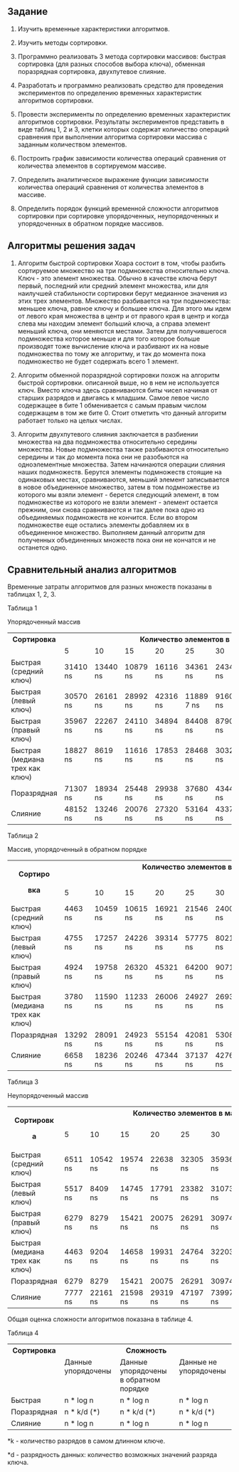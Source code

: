 ## Задание

1. Изучить временные характеристики алгоритмов.

2. Изучить методы сортировки.

3. Программно реализовать 3 метода сортировки массивов: быстрая
сортировка (для разных способов выбора ключа), обменная поразрядная
сортировка, двухпутевое слияние.

4. Разработать и программно реализовать средство для проведения
экспериментов по определению временных характеристик алгоритмов
сортировки.

5. Провести эксперименты по определению временных
характеристик алгоритмов сортировки. Результаты экспериментов
представить в виде таблиц 1, 2 и 3, клетки которых содержат количество
операций сравнения при выполнении алгоритма сортировки массива с
заданным количеством элементов.

6. Построить график зависимости количества операций сравнения от
количества элементов в сортируемом массиве.

7. Определить аналитическое выражение функции зависимости
количества операций сравнения от количества элементов в массиве.
 
8. Определить порядок функций временной сложности алгоритмов
сортировки при сортировке упорядоченных, неупорядоченных и
упорядоченных в обратном порядке массивов.

## Алгоритмы решения задач

1. Алгоритм быстрой сортировки Хоара состоит в том, чтобы разбить
сортируемое множество на три подмножества относительно ключа. Ключ
\- это элемент множества. Обычно в качестве ключа берут первый,
последний или средний элемент множества, или для наилучшей
стабильности сортировки берут медианное значения из этих трех
элементов. Множество разбивается на три подмножества: меньшее
ключа, равное ключу и большее ключа. Для этого мы идем от левого края
множества в центр и от правого края в центр и когда слева мы находим
элемент больший ключа, а справа элемент меньший ключа, они меняются
местами. Затем для получившегося подмножества которое меньше и для
того которое больше производят тоже вычисление ключа и разбивают их
на новые подмножества по тому же алгоритму, и так до момента пока
подмножество не будет содержать всего 1 элемент.



<a name="br3"></a>

2. Алгоритм обменной поразрядной сортировки похож на алгоритм
быстрой сортировки. описанной выше, но в нем не используется ключ.
Вместо ключа здесь сравниваются биты чисел начиная от старших
разрядов и двигаясь к младшим. Самое левое число содержащее в бите 1
обменивается с самым правым числом содержащем в том же бите 0.
Стоит отметить что данный алгоритм работает только на целых числах.
 
 <a name="br3"></a>
 
3. Алгоритм двухпутевого слияния заключается в разбиении множества
на два подмножества относительно середины множества. Новые
подмножества также разбиваются относительно середины и так до
момента пока они не разобьются на одноэлементные множества. Затем
начинаются операции слияния наших подмножеств. Берутся элементы
подмножеств стоящие на одинаковых местах, сравниваются, меньший
элемент записывается в новое объединенное множество, затем в том
подмножестве из которого мы взяли элемент - берется следующий
элемент, в том подмножестве из которого не взяли элемент - элемент
остается прежним, они снова сравниваются и так далее пока одно из
объединяемых подмножеств не кончится. Если во втором подмножестве
еще остались элементы добавляем их в объединенное множество.
Выполняем данный алгоритм для полученных объединенных множеств
пока они не кончатся и не останется одно.

## Сравнительный анализ алгоритмов

  Временные затраты алгоритмов для разных множеств показаны в
таблицах 1, 2, 3.

Таблица 1

Упорядоченный массив

<table><tr><th colspan="1" rowspan="2" valign="top">Сортировка</td><th colspan="9" valign="top">Количество элементов в массиве</td></tr>
<tr></td><td colspan="1" valign="top">5</td><td colspan="1" valign="top">10</td><td colspan="1" valign="top">15</td><td colspan="1" valign="top">20</td><td colspan="1" valign="top">25</td><td colspan="1" valign="top">30</td><td colspan="1" valign="top">35</td><td colspan="1" valign="top">40</td><td colspan="1" valign="top">45</td></tr>
<tr><td colspan="1">Быстрая (средний ключ)</td><td colspan="1">31410 ns</td><td colspan="1">13440 ns</td><td colspan="1">10879 ns</td><td colspan="1">16116 ns</td><td colspan="1">34361 ns</td><td colspan="1">24345 ns</td><td colspan="1">43373 ns</td><td colspan="1">34532 ns</td><td colspan="1">41043 ns</td></tr>
<tr><td colspan="1">Быстрая (левый ключ)</td><td colspan="1">30570 ns</td><td colspan="1">26161 ns</td><td colspan="1">28992 ns</td><td colspan="1">42316 ns</td><td colspan="1">11889 7 ns</td><td colspan="1">91607 ns</td><td colspan="1">189711 ns</td><td colspan="1">160753 ns</td><td colspan="1">15982 1 ns</td></tr>
<tr><td colspan="1" valign="top">Быстрая (правый ключ)</td><td colspan="1" valign="top">35967 ns</td><td colspan="1" valign="top">22267 ns</td><td colspan="1" valign="top">24110 ns</td><td colspan="1" valign="top">34894 ns</td><td colspan="1" valign="top">84408 ns</td><td colspan="1" valign="top">87906 ns</td><td colspan="1" valign="top">135139 ns</td><td colspan="1" valign="top">106850 ns</td><td colspan="1" valign="top">15217 4 ns</td></tr>
<tr><td colspan="1" valign="top">Быстрая (медиана трех как ключ)</td><td colspan="1" valign="top">18827 ns</td><td colspan="1" valign="top">8619 ns</td><td colspan="1" valign="top">11616 ns</td><td colspan="1" valign="top">17853 ns</td><td colspan="1" valign="top">28468 ns</td><td colspan="1" valign="top">30329 ns</td><td colspan="1" valign="top">62309 ns</td><td colspan="1" valign="top">39323 ns</td><td colspan="1" valign="top">46446 ns</td></tr>
<tr><td colspan="1">Поразрядная</td><td colspan="1">71307 ns</td><td colspan="1">18934 ns</td><td colspan="1">25448 ns</td><td colspan="1">29938 ns</td><td colspan="1">37680 ns</td><td colspan="1">43445 ns</td><td colspan="1">84839 ns</td><td colspan="1">67442 ns</td><td colspan="1">60409 ns</td></tr>
<tr><td colspan="1">Слияние</td><td colspan="1">48152 ns</td><td colspan="1">13246 ns</td><td colspan="1">20076 ns</td><td colspan="1">27320 ns</td><td colspan="1">53164 ns</td><td colspan="1">43373 ns</td><td colspan="1">84770 ns</td><td colspan="1">57158 ns</td><td colspan="1">67853 ns</td></tr>
</table>


Таблица 2

Массив, упорядоченный в обратном порядке

<table><tr><th colspan="1" rowspan="2" valign="top"><p>Сортиро</p><p>вка</p></td><th colspan="9" valign="top">Количество элементов в массиве</td></tr>
<tr></td><td colspan="1">5</td><td colspan="1">10</td><td colspan="1">15</td><td colspan="1">20</td><td colspan="1">25</td><td colspan="1">30</td><td colspan="1">35</td><td colspan="1">40</td><td colspan="1">45</td></tr>
<tr><td colspan="1">Быстрая (средний ключ)</td><td colspan="1" valign="top">4463 ns</td><td colspan="1" valign="top">10459 ns</td><td colspan="1" valign="top">10615 ns</td><td colspan="1" valign="top">16921 ns</td><td colspan="1" valign="top">21546 ns</td><td colspan="1" valign="top">24006 ns</td><td colspan="1" valign="top">29938 ns</td><td colspan="1" valign="top">35659 ns</td><td colspan="1" valign="top">41275 ns</td></tr>
<tr><td colspan="1">Быстрая (левый ключ)</td><td colspan="1" valign="top">4755 ns</td><td colspan="1" valign="top">17257 ns</td><td colspan="1" valign="top">24226 ns</td><td colspan="1" valign="top">39314 ns</td><td colspan="1" valign="top">57775 ns</td><td colspan="1" valign="top">80218 ns</td><td colspan="1" valign="top">100328 ns</td><td colspan="1" valign="top">133385 ns</td><td colspan="1" valign="top">145758 ns</td></tr>
<tr><td colspan="1">Быстрая (правый ключ)</td><td colspan="1" valign="top">4924 ns</td><td colspan="1" valign="top">19758 ns</td><td colspan="1" valign="top">26320 ns</td><td colspan="1" valign="top">45321 ns</td><td colspan="1" valign="top">64200 ns</td><td colspan="1" valign="top">90715 ns</td><td colspan="1" valign="top">103786 ns</td><td colspan="1" valign="top">145310 ns</td><td colspan="1" valign="top">151811 ns</td></tr>
<tr><td colspan="1">Быстрая (медиана трех как ключ)</td><td colspan="1" valign="top">3780 ns</td><td colspan="1" valign="top">11590 ns</td><td colspan="1" valign="top">11233 ns</td><td colspan="1" valign="top">26006 ns</td><td colspan="1" valign="top">24927 ns</td><td colspan="1" valign="top">26930 ns</td><td colspan="1" valign="top">32651 ns</td><td colspan="1" valign="top">43155 ns</td><td colspan="1" valign="top">46217 ns</td></tr>
<tr><td colspan="1" valign="top">Поразрядная</td><td colspan="1">13292 ns</td><td colspan="1">28091 ns</td><td colspan="1">24923 ns</td><td colspan="1">55154 ns</td><td colspan="1">42081 ns</td><td colspan="1">53082 ns</td><td colspan="1">58516 ns</td><td colspan="1">66505 ns</td><td colspan="1">68971 ns</td></tr>
<tr><td colspan="1" valign="top">Слияние</td><td colspan="1">6658 ns</td><td colspan="1">18236 ns</td><td colspan="1">20246 ns</td><td colspan="1">47344 ns</td><td colspan="1">37137 ns</td><td colspan="1">42769 ns</td><td colspan="1">51624 ns</td><td colspan="1">60735 ns</td><td colspan="1">67486 ns</td></tr>
</table>

Таблица 3

Неупорядоченный массив

<table><tr><th colspan="1" rowspan="2" valign="top"><p>Сортировк</p><p>а</p></td><th colspan="9" valign="top">Количество элементов в массиве</td></tr>
<tr></td><td colspan="1" valign="top">5</td><td colspan="1" valign="top">10</td><td colspan="1" valign="top">15</td><td colspan="1" valign="top">20</td><td colspan="1" valign="top">25</td><td colspan="1" valign="top">30</td><td colspan="1" valign="top">35</td><td colspan="1" valign="top">40</td><td colspan="1" valign="top">45</td></tr>
<tr><td colspan="1">Быстрая (средний ключ)</td><td colspan="1">6511 ns</td><td colspan="1">10542 ns</td><td colspan="1">19574 ns</td><td colspan="1">22638 ns</td><td colspan="1">32305 ns</td><td colspan="1">35936 ns</td><td colspan="1">40661 ns</td><td colspan="1">57942 ns</td><td colspan="1">53907 ns</td></tr>
<tr><td colspan="1">Быстрая (левый ключ)</td><td colspan="1">5517 ns</td><td colspan="1">8409 ns</td><td colspan="1">14745 ns</td><td colspan="1">17791 ns</td><td colspan="1">23382 ns</td><td colspan="1">31073 ns</td><td colspan="1">35468 ns</td><td colspan="1">45913 ns</td><td colspan="1">68154 ns</td></tr>
<tr><td colspan="1">Быстрая (правый ключ)</td><td colspan="1">6279 ns</td><td colspan="1">8279 ns</td><td colspan="1">15421 ns</td><td colspan="1">20075 ns</td><td colspan="1">26291 ns</td><td colspan="1">30974 ns</td><td colspan="1">56289 ns</td><td colspan="1">51407 ns</td><td colspan="1">44465 ns</td></tr>
<tr><td colspan="1">Быстрая (медиана трех как ключ)</td><td colspan="1">4463 ns</td><td colspan="1">9204 ns</td><td colspan="1">14658 ns</td><td colspan="1">19931 ns</td><td colspan="1">24764 ns</td><td colspan="1">32203 ns</td><td colspan="1">35249 ns</td><td colspan="1">42208 ns</td><td colspan="1">52112 ns</td></tr>
<tr><td colspan="1">Поразрядная</td><td colspan="1">6279</td><td colspan="1">8279</td><td colspan="1">15421</td><td colspan="1">20075</td><td colspan="1">26291</td><td colspan="1">30974</td><td colspan="1">56289</td><td colspan="1">51407</td><td colspan="1">44465</td></tr>
<tr><td colspan="1">Слияние</td><td colspan="1">7777 ns</td><td colspan="1">22161 ns</td><td colspan="1">21598 ns</td><td colspan="1">29319 ns</td><td colspan="1">47197 ns</td><td colspan="1">73997 ns</td><td colspan="1">61522 ns</td><td colspan="1">65317 ns</td><td colspan="1">95390 ns</td></tr>
</table>

Общая оценка сложности алгоритмов показана в таблице 4.

Таблица 4

<table><tr><th colspan="1" rowspan="2" valign="top">Сортировка</td><th colspan="3" valign="top">Сложность</td></tr>
<tr></td><td colspan="1" valign="top">Данные упорядочены</td><td colspan="1" valign="top">Данные упорядочены в обратном порядке</td><td colspan="1" valign="top">Данные не упорядочены</td></tr>
<tr><td colspan="1">Быстрая</td><td colspan="1">n * log n</td><td colspan="1">n * log n</td><td colspan="1">n * log n</td></tr>
<tr><td colspan="1">Поразрядная</td><td colspan="1">n * k/d (*)</td><td colspan="1">n * k/d (*)</td><td colspan="1">n * k/d (*)</td></tr>
<tr><td colspan="1">Слияние</td><td colspan="1">n * log n</td><td colspan="1">n * log n</td><td colspan="1">n * log n</td></tr>
</table>

\*k - количество разрядов в самом длинном ключе.

\*d - разрядность данных: количество возможных значений разряда ключа.
